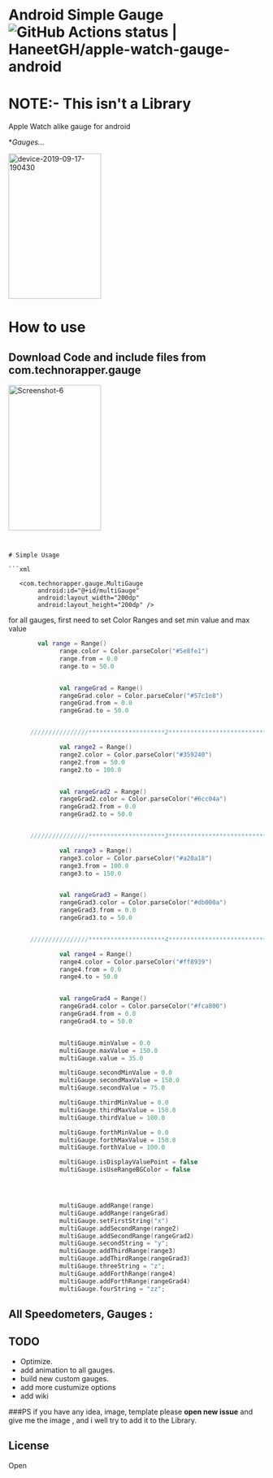 # Android Simple Gauge![GitHub Actions status | HaneetGH/apple-watch-gauge-android](https://github.com/HaneetGH/apple-watch-gauge-android/workflows/Android%20CI/badge.svg)


# NOTE:- This isn't a Library

Apple Watch alike gauge for android



**Gauges...*


<a href="https://ibb.co/SP101HD"><img src="https://i.ibb.co/KXQ7QBc/device-2019-09-17-190430.png" width="182" height="286" alt="device-2019-09-17-190430" border="0"></a>

# How to use
## Download Code and include files from com.technorapper.gauge
<a href="https://imgbb.com/"><img src="https://i.ibb.co/kXLLMdp/Screenshot-6.png"  width="182" height="286" alt="Screenshot-6" border="0"></a>
```


# Simple Usage

```xml

   <com.technorapper.gauge.MultiGauge
        android:id="@+id/multiGauge"
        android:layout_width="200dp"
        android:layout_height="200dp" />

```

for all gauges, first need to set Color Ranges and set min value and max value
```kotlin
	    val range = Range()
              range.color = Color.parseColor("#5e8fe1")
              range.from = 0.0
              range.to = 50.0


              val rangeGrad = Range()
              rangeGrad.color = Color.parseColor("#57c1e8")
              rangeGrad.from = 0.0
              rangeGrad.to = 50.0


      ////////////////*********************2********************************////////////////

              val range2 = Range()
              range2.color = Color.parseColor("#359240")
              range2.from = 50.0
              range2.to = 100.0


              val rangeGrad2 = Range()
              rangeGrad2.color = Color.parseColor("#6cc04a")
              rangeGrad2.from = 0.0
              rangeGrad2.to = 50.0


      ////////////////*********************3********************************////////////////

              val range3 = Range()
              range3.color = Color.parseColor("#a20a18")
              range3.from = 100.0
              range3.to = 150.0


              val rangeGrad3 = Range()
              rangeGrad3.color = Color.parseColor("#db000a")
              rangeGrad3.from = 0.0
              rangeGrad3.to = 50.0


      ////////////////*********************4********************************////////////////

              val range4 = Range()
              range4.color = Color.parseColor("#ff8939")
              range4.from = 0.0
              range4.to = 50.0


              val rangeGrad4 = Range()
              rangeGrad4.color = Color.parseColor("#fca800")
              rangeGrad4.from = 0.0
              rangeGrad4.to = 50.0


              multiGauge.minValue = 0.0
              multiGauge.maxValue = 150.0
              multiGauge.value = 35.0

              multiGauge.secondMinValue = 0.0
              multiGauge.secondMaxValue = 150.0
              multiGauge.secondValue = 75.0

              multiGauge.thirdMinValue = 0.0
              multiGauge.thirdMaxValue = 150.0
              multiGauge.thirdValue = 100.0

              multiGauge.forthMinValue = 0.0
              multiGauge.forthMaxValue = 150.0
              multiGauge.forthValue = 100.0

              multiGauge.isDisplayValuePoint = false
              multiGauge.isUseRangeBGColor = false




              multiGauge.addRange(range)
              multiGauge.addRange(rangeGrad)
              multiGauge.setFirstString("x")
              multiGauge.addSecondRange(range2)
              multiGauge.addSecondRange(rangeGrad2)
              multiGauge.secondString = "y";
              multiGauge.addThirdRange(range3)
              multiGauge.addThirdRange(rangeGrad3)
              multiGauge.threeString = "z";
              multiGauge.addForthRange(range4)
              multiGauge.addForthRange(rangeGrad4)
              multiGauge.fourString = "zz";

```


## All Speedometers, Gauges :



## TODO
* Optimize.
* add animation to all gauges.
* build new custom gauges.
* add more custumize options
* add wiki 

###PS
if you have any idea, image, template please **open new issue** and give me the image , and i well try to add it to the Library.

## License

Open
